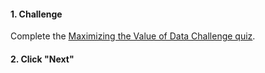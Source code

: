 <head><base target="_blank"> </head>

#### 1. Challenge
Complete the [Maximizing the Value of Data Challenge quiz](https://safe.my.trailhead.com/en/content/safe/modules/why-data-integration/maximizing-the-value-of-data#challenge).

#### 2. Click "Next"
